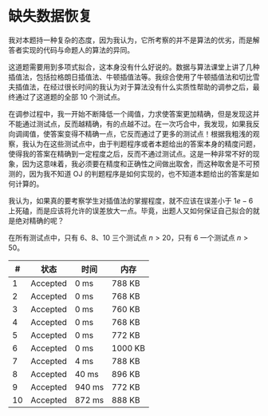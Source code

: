 # 缺失数据恢复

我对本题持一种复杂的态度，因为我认为，它所考察的并不是算法的优劣，而是解答者实现的代码与命题人的算法的异同。

这道题需要用到多项式拟合，这本身没有什么好说的。数据与算法课堂上讲了几种插值法，包括拉格朗日插值法、牛顿插值法等。我综合使用了牛顿插值法和切比雪夫插值法，在经过很长时间的我认为对于算法没有什么实质性帮助的调参之后，最终通过了这道题的全部 10 个测试点。

在调参过程中，我一开始不断降低一个阈值，力求使答案更加精确，但是发现这并不能通过测试点，反而越精确，有的点越不过。在一次巧合中，我发现，如果我反向调阈值，使答案变得不精确一点，它反而通过了更多的测试点！根据我粗浅的观察，我认为在这些测试点中，由于判题程序或者本题给出的答案本身的精度问题，使得我的答案在精确到一定程度之后，反而不通过测试点。这是一种非常不好的现象，因为这意味着，我必须要在精度和正确性之间做出取舍，而这种取舍是不可预测的，因为我不知道 OJ 的判题程序是如何实现的，也不知道本题给出的答案是如何计算的。

我认为，如果真的要考察学生对插值法的掌握程度，就不应该在误差小于 $1e-6$ 上死磕，而是应该将允许的误差放大一点。毕竟，出题人又如何保证自己拟合的就是绝对精确的呢？

在所有测试点中，只有 6、8、10 三个测试点 $n>20$，只有 6 一个测试点 $n>50$。

| #   | 状态     | 时间   | 内存    |
| --- | -------- | ------ | ------- |
| 1   | Accepted | 0 ms   | 788 KB  |
| 2   | Accepted | 0 ms   | 768 KB  |
| 3   | Accepted | 0 ms   | 760 KB  |
| 4   | Accepted | 0 ms   | 768 KB  |
| 5   | Accepted | 0 ms   | 772 KB  |
| 6   | Accepted | 0 ms   | 1000 KB |
| 7   | Accepted | 4 ms   | 788 KB  |
| 8   | Accepted | 40 ms  | 896 KB  |
| 9   | Accepted | 940 ms | 772 KB  |
| 10  | Accepted | 872 ms | 888 KB  |
